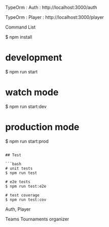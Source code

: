 
TypeOrm : Auth :
http://localhost:3000/auth

TypeOrm : Player :
http://localhost:3000/player


Command List

$ npm install

# development
$ npm run start

# watch mode
$ npm run start:dev

# production mode
$ npm run start:prod
```

## Test

```bash
# unit tests
$ npm run test

# e2e tests
$ npm run test:e2e

# test coverage
$ npm run test:cov
```


Auth,
Player
  
Teams
Tournaments
organizer